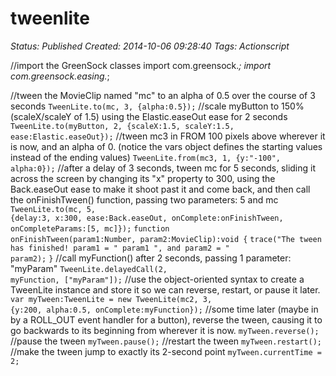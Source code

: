 # tweenlite

_Status: Published_
_Created: 2014-10-06 09:28:40_
_Tags: Actionscript_

//import the GreenSock classes
import com.greensock.*;
import com.greensock.easing.*;

//tween the MovieClip named "mc" to an alpha of 0.5 over the course of 3 seconds
<code>TweenLite.to(mc, 3, {alpha:0.5});</code>
//scale myButton to 150% (scaleX/scaleY of 1.5) using the Elastic.easeOut ease for 2 seconds
<code>TweenLite.to(myButton, 2, {scaleX:1.5, scaleY:1.5, ease:Elastic.easeOut});</code>
//tween mc3 in FROM 100 pixels above wherever it is now, and an alpha of 0. (notice the vars object defines the starting values instead of the ending values)
<code>TweenLite.from(mc3, 1, {y:"-100", alpha:0});</code>
//after a delay of 3 seconds, tween mc for 5 seconds, sliding it across the screen by changing its "x" property to 300, using the Back.easeOut ease to make it shoot past it and come back, and then call the onFinishTween() function, passing two parameters: 5 and mc
<code>TweenLite.to(mc, 5, {delay:3, x:300, ease:Back.easeOut, onComplete:onFinishTween, onCompleteParams:[5, mc]});</code>
<code>function onFinishTween(param1:Number, param2:MovieClip):void {</code>
<code>trace("The tween has finished! param1 = "   param1   ", and param2 = "   param2);</code>
<code>}</code>
//call myFunction() after 2 seconds, passing 1 parameter: "myParam"
<code>TweenLite.delayedCall(2, myFunction, ["myParam"]);</code>
//use the object-oriented syntax to create a TweenLite instance and store it so we can reverse, restart, or pause it later.
<code>var myTween:TweenLite = new TweenLite(mc2, 3, {y:200, alpha:0.5, onComplete:myFunction});</code>
//some time later (maybe in by a ROLL_OUT event handler for a button), reverse the tween, causing it to go backwards to its beginning from wherever it is now.
<code>myTween.reverse();</code>
//pause the tween
<code>myTween.pause();</code>
//restart the tween
<code>myTween.restart();</code>
//make the tween jump to exactly its 2-second point
<code>myTween.currentTime = 2;</code>